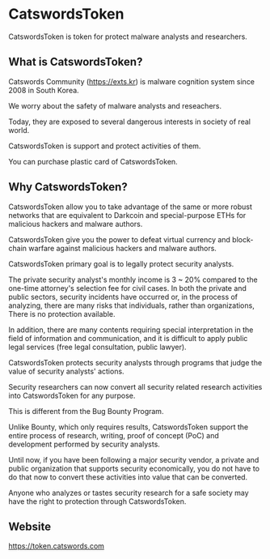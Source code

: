 # CatswordsToken
CatswordsToken is token for protect malware analysts and researchers. 

## What is CatswordsToken?
Catswords Community (https://exts.kr) is malware cognition system since 2008 in South Korea.

We worry about the safety of malware analysts and reseachers.

Today, they are exposed to several dangerous interests in society of real world.

CatswordsToken is support and protect activities of them.

You can purchase plastic card of CatswordsToken.

## Why CatswordsToken?
CatswordsToken allow you to take advantage of the same or more robust networks that are equivalent to Darkcoin and special-purpose ETHs for malicious hackers and malware authors.

CatswordsToken give you the power to defeat virtual currency and block-chain warfare against malicious hackers and malware authors.

CatswordsToken primary goal is to legally protect security analysts.

The private security analyst's monthly income is 3 ~ 20% compared to the one-time attorney's selection fee for civil cases. In both the private and public sectors, security incidents have occurred or, in the process of analyzing, there are many risks that individuals, rather than organizations, There is no protection available.

In addition, there are many contents requiring special interpretation in the field of information and communication, and it is difficult to apply public legal services (free legal consultation, public lawyer).

CatswordsToken protects security analysts through programs that judge the value of security analysts' actions.

Security researchers can now convert all security related research activities into CatswordsToken for any purpose.

This is different from the Bug Bounty Program.

Unlike Bounty, which only requires results, CatswordsToken support the entire process of research, writing, proof of concept (PoC) and development performed by security analysts.

Until now, if you have been following a major security vendor, a private and public organization that supports security economically, you do not have to do that now to convert these activities into value that can be converted.

Anyone who analyzes or tastes security research for a safe society may have the right to protection through CatswordsToken.

## Website
https://token.catswords.com
